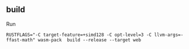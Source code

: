 
## build

Run  
```
RUSTFLAGS="-C target-feature=+simd128 -C opt-level=3 -C llvm-args=-ffast-math" wasm-pack  build --release --target web
```